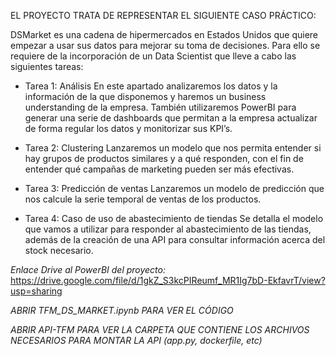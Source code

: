 EL PROYECTO TRATA DE REPRESENTAR EL SIGUIENTE CASO PRÁCTICO:

DSMarket es una cadena de hipermercados en Estados Unidos que quiere empezar a usar sus datos para mejorar su toma de decisiones.
Para ello se requiere de la incorporación de un Data Scientist que lleve a cabo las siguientes tareas:

- Tarea 1: Análisis
En este apartado analizaremos los datos y la información de la que disponemos y haremos un business understanding de la empresa.
También utilizaremos PowerBI para generar una serie de dashboards que permitan a la empresa actualizar de forma regular los datos y monitorizar sus KPI’s.

- Tarea 2: Clustering
Lanzaremos un modelo que nos permita entender si hay grupos de productos similares y a qué responden, con el fin de entender qué campañas de marketing pueden ser más efectivas.

- Tarea 3: Predicción de ventas
Lanzaremos un modelo de predicción que nos calcule la serie temporal de ventas de los productos.

- Tarea 4: Caso de uso de abastecimiento de tiendas
Se detalla el modelo que vamos a utilizar para responder al abastecimiento de las tiendas, además de la creación de una API para consultar información acerca del stock necesario.

*Enlace Drive al PowerBI del proyecto:* https://drive.google.com/file/d/1gkZ_S3kcPIReumf_MR1Ig7bD-EkfavrT/view?usp=sharing

*ABRIR TFM_DS_MARKET.ipynb PARA VER EL CÓDIGO*

*ABRIR API-TFM PARA VER LA CARPETA QUE CONTIENE LOS ARCHIVOS NECESARIOS PARA MONTAR LA API (app.py, dockerfile, etc)*
